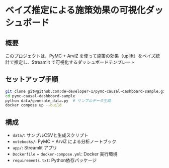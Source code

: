 # ベイズ推定による施策効果の可視化ダッシュボード

## 概要
このプロジェクトは、PyMC + ArviZ を使って施策の効果（uplift）をベイズ統計で推定し、Streamlit で可視化するダッシュボードテンプレート

## セットアップ手順

```bash
git clone git@github.com:de-developer-1/pymc-causal-dashboard-sample.git
cd pymc-causal-dashboard-sample
python data/generate_data.py  # サンプルデータ生成
docker compose up --build
```

## 構成
- `data/`: サンプルCSVと生成スクリプト
- `notebooks/`: PyMC + ArviZ による分析ノートブック
- `app/`: Streamlit アプリ
- `Dockerfile` + `docker-compose.yml`: Docker 実行環境
- `requirements.txt`: Python依存パッケージ